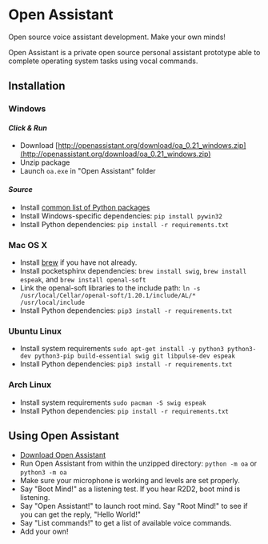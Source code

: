# Open Assistant

Open source voice assistant development. Make your own minds!

Open Assistant is a private open source personal assistant prototype able to complete operating system tasks using vocal commands.

## Installation

### Windows

#### _Click & Run_

* Download [http://openassistant.org/download/oa_0.21_windows.zip](http://openassistant.org/download/oa_0.21_windows.zip)
* Unzip package
* Launch `oa.exe` in "Open Assistant" folder

#### _Source_

* Install [common list of Python packages](https://www.python.org/downloads/windows/)
* Install Windows-specific dependencies: ``pip install pywin32``
* Install Python dependencies: `pip install -r requirements.txt`

### Mac OS X

* Install [brew](https://brew.sh/) if you have not already.
* Install pocketsphinx dependencies: `brew install swig`, `brew install espeak`, and `brew install openal-soft`
* Link the openal-soft libraries to the include path: `ln -s /usr/local/Cellar/openal-soft/1.20.1/include/AL/* /usr/local/include`
* Install Python dependencies: `pip3 install -r requirements.txt`

### Ubuntu Linux

* Install system requirements ``sudo apt-get install -y python3 python3-dev python3-pip build-essential swig git libpulse-dev espeak``
* Install Python dependencies: `pip3 install -r requirements.txt`

### Arch Linux

* Install system requirements ``sudo pacman -S swig espeak``
* Install Python dependencies: `pip install -r requirements.txt`

## Using Open Assistant

* [Download Open Assistant](https://github.com/openassistant/oa-core/archive/master.zip)
* Run Open Assistant from within the unzipped directory: ``python -m oa`` or ``python3 -m oa``
* Make sure your microphone is working and levels are set properly.
* Say "Boot Mind!" as a listening test. If you hear R2D2, boot mind is listening.
* Say "Open Assistant!" to launch root mind. Say "Root Mind!" to see if you can get the reply, "Hello World!"
* Say "List commands!" to get a list of available voice commands.
* Add your own!
